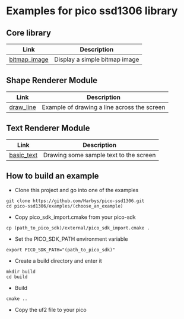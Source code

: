 # Examples for pico ssd1306 library

## Core library
| Link         | Description |
|--------------|-------------|
|[bitmap_image](bitmap_image)|Display a simple bitmap image|

## Shape Renderer Module
| Link                 | Description |
|----------------------|-------------|
|[draw_line](draw_line)|Example of drawing a line across the screen|


## Text Renderer Module
| Link         | Description |
|--------------|-------------|
|[basic_text](basic_text)| Drawing some sample text to the screen|

## How to build an example

* Clone this project and go into one of the examples
```shell
git clone https://github.com/Harbys/pico-ssd1306.git
cd pico-ssd1306/examples/(choose_an_example)
```
* Copy pico_sdk_import.cmake from your pico-sdk
```shell
cp (path_to_pico_sdk)/external/pico_sdk_import.cmake .
```
* Set the PICO_SDK_PATH environment variable
```shell
export PICO_SDK_PATH="(path_to_pico_sdk)"
```
* Create a build directory and enter it
```shell
mkdir build
cd build
```
* Build
```shell
cmake ..
```
* Copy the uf2 file to your pico